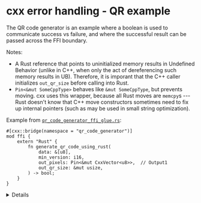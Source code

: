 # cxx error handling - QR example

The QR code generator is an example where a boolean is used to communicate
success vs failure, and where the successful result can be passed across the FFI
boundary.

Notes:

* A Rust reference that points to uninitialized memory results in Undefined
  Behavior (unlike in C++, when only the act of dereferencing such memory
  results in UB).  Therefore, it is imporant that the C++ caller initializes
  `out_qr_size` before calling into Rust.
* `Pin<&mut SomeCppType>` behaves like `&mut SomeCppType`, but prevents
  moving. cxx uses this wrapper, because all Rust moves are `memcpy`s --- Rust
  doesn't know that C++ move constructors sometimes need to fix up internal
  pointers (such as may be used in small string optimization).

Example from [`qr_code_generator_ffi_glue.rs`][0]:

```rust,ignore
#[cxx::bridge(namespace = "qr_code_generator")]
mod ffi {
    extern "Rust" {
        fn generate_qr_code_using_rust(
            data: &[u8],
            min_version: i16,
            out_pixels: Pin<&mut CxxVector<u8>>,  // Output1
            out_qr_size: &mut usize,
        ) -> bool;
    }
}
```

<details>

Students may be curious about the semantics of the `out_qr_size` output.  This
is not the size of the vector, but the size of the QR code (and admittedly it is
a bit redundant - this is the square root of the size of the vector).

</details>

[0]: https://source.chromium.org/chromium/chromium/src/+/main:components/qr_code_generator/qr_code_generator_ffi_glue.rs;l=13-18;drc=7bf1b75b910ca430501b9c6a74c1d18a0223ecca

